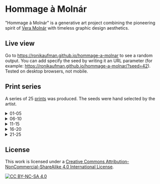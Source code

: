 # Hommage à Molnár

"Hommage à Molnár" is a generative art project combining the pioneering spirit of [Vera Molnár](https://dam.org/museum/artists_ui/artists/molnar-vera) with timeless graphic design aesthetics.

## Live view

Go to https://ronikaufman.github.io/hommage-a-molnar to see a random output. You can add specify the seed by writing it an URL parameter (for example: https://ronikaufman.github.io/hommage-a-molnar/?seed=42). Tested on desktop browsers, not mobile.

## Print series

A series of 25 [prints](./prints) was produced. The seeds were hand selected by the artist.

<details>
<summary>01-05</summary>
<img src="./prints/hommage-a-molnar-01.png" width="620"/>
<img src="./prints/hommage-a-molnar-02.png" width="620"/>
<img src="./prints/hommage-a-molnar-03.png" width="620"/>
<img src="./prints/hommage-a-molnar-04.png" width="620"/>
<img src="./prints/hommage-a-molnar-05.png" width="620"/>
</details>

<details>
<summary>06-10</summary>
<img src="./prints/hommage-a-molnar-06.png" width="620"/>
<img src="./prints/hommage-a-molnar-07.png" width="620"/>
<img src="./prints/hommage-a-molnar-08.png" width="620"/>
<img src="./prints/hommage-a-molnar-09.png" width="620"/>
<img src="./prints/hommage-a-molnar-10.png" width="620"/>
</details>

<details>
<summary>11-15</summary>
<img src="./prints/hommage-a-molnar-11.png" width="620"/>
<img src="./prints/hommage-a-molnar-12.png" width="620"/>
<img src="./prints/hommage-a-molnar-13.png" width="620"/>
<img src="./prints/hommage-a-molnar-14.png" width="620"/>
<img src="./prints/hommage-a-molnar-15.png" width="620"/>
</details>

<details>
<summary>16-20</summary>
<img src="./prints/hommage-a-molnar-16.png" width="620"/>
<img src="./prints/hommage-a-molnar-17.png" width="620"/>
<img src="./prints/hommage-a-molnar-18.png" width="620"/>
<img src="./prints/hommage-a-molnar-19.png" width="620"/>
<img src="./prints/hommage-a-molnar-20.png" width="620"/>
</details>

<details>
<summary>21-25</summary>
<img src="./prints/hommage-a-molnar-21.png" width="620"/>
<img src="./prints/hommage-a-molnar-22.png" width="620"/>
<img src="./prints/hommage-a-molnar-23.png" width="620"/>
<img src="./prints/hommage-a-molnar-24.png" width="620"/>
<img src="./prints/hommage-a-molnar-25.png" width="620"/>
</details>

## License

This work is licensed under a
[Creative Commons Attribution-NonCommercial-ShareAlike 4.0 International License][cc-by-nc-sa].

[![CC BY-NC-SA 4.0][cc-by-nc-sa-image]][cc-by-nc-sa]

[cc-by-nc-sa]: http://creativecommons.org/licenses/by-nc-sa/4.0/
[cc-by-nc-sa-image]: https://licensebuttons.net/l/by-nc-sa/4.0/88x31.png
